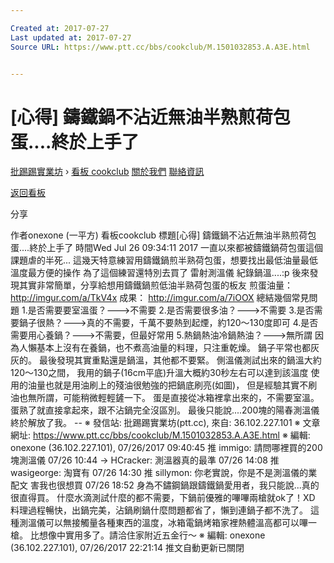 ```yaml
---

Created at: 2017-07-27
Last updated at: 2017-07-27
Source URL: https://www.ptt.cc/bbs/cookclub/M.1501032853.A.A3E.html


---
```


# [心得] 鑄鐵鍋不沾近無油半熟煎荷包蛋....終於上手了


[批踢踢實業坊](https://www.ptt.cc/) › [看板 cookclub](https://www.ptt.cc/bbs/cookclub/index.html) [關於我們](https://www.ptt.cc/about.html) [聯絡資訊](https://www.ptt.cc/contact.html)

[返回看板](https://www.ptt.cc/bbs/cookclub/index.html)

分享

作者onexone (一平方)
看板cookclub
標題\[心得\] 鑄鐵鍋不沾近無油半熟煎荷包蛋....終於上手了
時間Wed Jul 26 09:34:11 2017
一直以來都被鑄鐵鍋荷包蛋這個課題虐的半死... 這幾天特意練習用鑄鐵鍋煎半熟荷包蛋，想要找出最低油量最低溫度最方便的操作 為了這個練習還特別去買了 雷射測溫儀 紀錄鍋溫....:p 後來發現其實非常簡單，分享給想用鑄鐵鍋煎低油半熟荷包蛋的板友 煎蛋油量： <http://imgur.com/a/TkV4x> 成果： <http://imgur.com/a/7iOOX> 總結幾個常見問題 1.是否需要要室溫蛋？--->不需要 2.是否需要很多油？--->不需要 3.是否需要鍋子很熱？--->真的不需要，千萬不要熱到起煙，約120～130度即可 4.是否需要用心養鍋？--->不需要，但最好常用 5.熱鍋熱油冷鍋熱油？--->無所謂 因為人懶基本上沒有在養鍋，也不煮高油量的料理，只注重乾燥。 鍋子平常也都灰灰的。 最後發現其實重點還是鍋溫，其他都不要緊。 側溫儀測試出來的鍋溫大約120～130之間， 我用的鍋子(16cm平底)升溫大概約30秒左右可以達到該溫度 使用的油量也就是用油刷上的殘油很勉強的把鍋底刷亮(如圖)， 但是經驗其實不刷油也無所謂，可能稍微輕輕鏟一下。 蛋是直接從冰箱裡拿出來的，不需要室溫。 蛋熟了就直接拿起來，跟不沾鍋完全沒區別。 最後只能說....200塊的陽春測溫儀終於解放了我。 -- ※ 發信站: 批踢踢實業坊(ptt.cc), 來自: 36.102.227.101 ※ 文章網址: <https://www.ptt.cc/bbs/cookclub/M.1501032853.A.A3E.html> ※ 編輯: onexone (36.102.227.101), 07/26/2017 09:40:45
推 immigo: 請問哪裡買的200塊測溫儀 07/26 10:44
→ HCracker: 測溫器真的最準 07/26 14:08
推 wasigeorge: 淘寶有 07/26 14:30
推 sillymon: 你老實說，你是不是測溫儀的業配文 害我也很想買 07/26 18:52
身為不鏽鋼鍋跟鑄鐵鍋愛用者，我只能說...真的很直得買。 什麼水滴測試什麼的都不需要，下鍋前優雅的嗶嗶兩槍就ok了！XD 料理過程暢快，出鍋完美，沾鍋刷鍋什麼問題都省了，懶到連鍋子都不洗了。 這種測溫儀可以無接觸量各種東西的溫度，冰箱電鍋烤箱家裡熱體溫高都可以嗶一槍。 比想像中實用多了。請洽住家附近五金行～ ※ 編輯: onexone (36.102.227.101), 07/26/2017 22:21:14
推文自動更新已關閉


